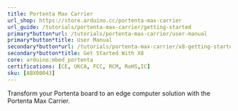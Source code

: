 ```yaml
---
title: Portenta Max Carrier
url_shop: https://store.arduino.cc/portenta-max-carrier
url_guide: /tutorials/portenta-max-carrier/getting-started
primary*button*url: /tutorials/portenta-max-carrier/user-manual
primary*button*title: User Manual
secondary*button*url: /tutorials/portenta-max-carrier/x8-getting-started
secondary*button*title: Get Started With X8
core: arduino:mbed_portenta
certifications: [CE, UKCA, FCC, RCM, RoHS,IC]
sku: [ABX00043]
---
```


Transform your Portenta board to an edge computer solution with the Portenta Max Carrier.